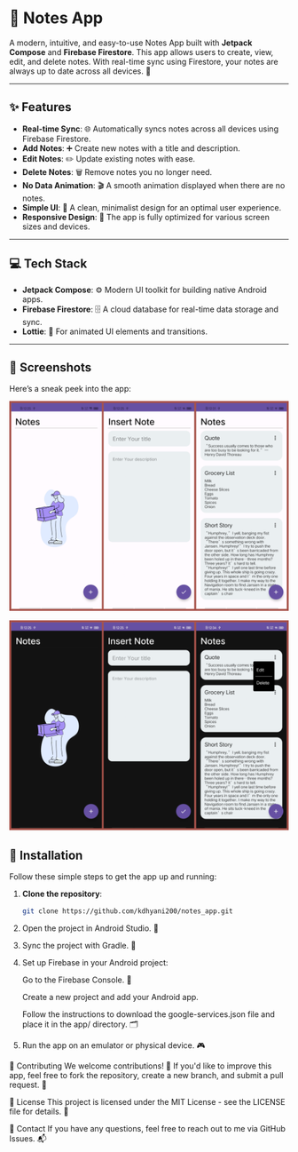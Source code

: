 # 📝 **Notes App** 

A modern, intuitive, and easy-to-use Notes App built with **Jetpack Compose** and **Firebase Firestore**. This app allows users to create, view, edit, and delete notes. With real-time sync using Firestore, your notes are always up to date across all devices. 🔄

---

## ✨ Features

- **Real-time Sync**: 🌐 Automatically syncs notes across all devices using Firebase Firestore.
- **Add Notes**: ➕ Create new notes with a title and description.
- **Edit Notes**: ✏️ Update existing notes with ease.
- **Delete Notes**: 🗑️ Remove notes you no longer need.
- **No Data Animation**: 🎬 A smooth animation displayed when there are no notes.
- **Simple UI**: 🎨 A clean, minimalist design for an optimal user experience.
- **Responsive Design**: 📱 The app is fully optimized for various screen sizes and devices.

---

## 💻 Tech Stack

- **Jetpack Compose**: ⚙️ Modern UI toolkit for building native Android apps.
- **Firebase Firestore**: 🗄️ A cloud database for real-time data storage and sync.
- **Lottie**: 💫 For animated UI elements and transitions.

---

## 📸 Screenshots

Here’s a sneak peek into the app:

![Day_Mode](first.png)

![Dark_Mode](second.png)

## 🚀 Installation

Follow these simple steps to get the app up and running:

1. **Clone the repository**:
   ```bash
   git clone https://github.com/kdhyani200/notes_app.git

2. Open the project in Android Studio. 📱

3. Sync the project with Gradle. 🔄

4. Set up Firebase in your Android project:
   
    Go to the Firebase Console. 🌟
   
    Create a new project and add your Android app.
   
    Follow the instructions to download the google-services.json file and place it in the app/ directory. 🗂️
6. Run the app on an emulator or physical device. 🎮

🤝 Contributing
We welcome contributions! 🎉 If you'd like to improve this app, feel free to fork the repository, create a new branch, and submit a pull request. 🔄

📜 License
This project is licensed under the MIT License - see the LICENSE file for details. 📑

📧 Contact
If you have any questions, feel free to reach out to me via GitHub Issues. 📬
